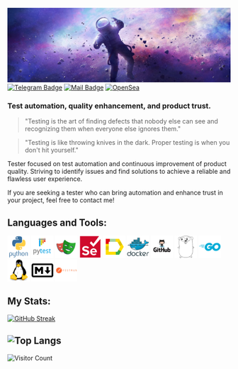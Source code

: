 [![Alexey's GitHub Banner](./assets/1500x500.jpg)]()
[![Telegram Badge](https://img.shields.io/badge/Telegram-2CA5E0?style=for-the-badge&logo=telegram&logoColor=white )](https://t.me/Alexey_Zhikharev)
[![Mail Badge](https://img.shields.io/badge/Gmail-D14836?style=for-the-badge&logo=gmail&logoColor=white)](https://waltafunk@gmail.com)
[![OpenSea](https://img.shields.io/badge/OpenSea-%232081E2.svg?style=for-the-badge&logo=opensea&logoColor=white)](https://opensea.io/WaltaFunk)

### Test automation, quality enhancement, and product trust.

> "Testing is the art of finding defects that nobody else can see and recognizing them when everyone else ignores them."

> "Testing is like throwing knives in the dark. Proper testing is when you don't hit yourself."

Tester focused on test automation and continuous improvement of product quality. Striving to identify issues and find solutions to achieve a reliable and flawless user experience.

If you are seeking a tester who can bring automation and enhance trust in your project, feel free to contact me!

[//]: # (## My CV:)

[//]: # ([Link to my CV]&#40;https://resume.io/r/WC2jMOmYm&#41;)

[//]: # ()
[//]: # ([PDF]&#40;./assets/cv.pdf&#41;)
## Languages and Tools:
<div>
    
  [<img src="icons/python/python-original-wordmark.svg" alt="Python" width="50" height="50">](https://www.python.org/)
  [<img src="icons/pytest/pytest-original-wordmark.svg" alt="Pytest" width="50" height="50">](https://docs.pytest.org/en/stable/index.html)
  [<img src="icons/playwright/playwright-original.svg" alt="Playwright" width="50" height="50">](https://playwright.dev/python/)
  [<img src="icons/selenium/selenium-original.svg" alt="Selenium" width="50" height="50">](https://www.selenium.dev/)
  [<img src="icons/allure/Allure_Report.svg" alt="Allure-Report" width="50" height="50">](https://allurereport.org/)
  [<img src="icons/docker/docker-original-wordmark.svg" alt="Docker" width="50" height="50">](https://www.docker.com/)
  [<img src="icons/github/ad574c14aa17a899fd3abbf3cbbec62f.png" alt="GitHub" width="50" height="50">](https://github.com/)
  [<img src="icons/Go/go-line.svg" alt="Go-line" width="50" height="50">](https://go.dev/)
  [<img src="icons/Go/go-original-wordmark.svg" alt="Go-line" width="50" height="50">](https://go.dev/)
  [<img src="icons/linux/linux-original.svg" alt="Linux" width="50" height="50">](https://ubuntu.com/)
  [<img src="icons/markdown/markdown-original.svg" alt="Markdown" width="50" height="50">](https://www.markdownguide.org/basic-syntax/)
  [<img src="icons/postman/postman-original-wordmark.svg" alt="Postman" width="50" height="50">](https://www.postman.com/)

</div>

<!-- ![](https://img.shields.io/badge/Python-14354C?style=for-the-badge&logo=python&logoColor=white)
![](https://img.shields.io/badge/PostgreSQL-316192?style=for-the-badge&logo=postgresql&logoColor=white)
![Docker](https://img.shields.io/badge/docker-%230db7ed.svg?style=for-the-badge&logo=docker&logoColor=white)
![Selenium](https://img.shields.io/badge/-selenium-%43B02A?style=for-the-badge&logo=selenium&logoColor=white)
![Selene](https://img.shields.io/badge/Selene-%43B02A?style=for-the-badge&logo=selene&logoColor=white)
![Jupyter Notebook](https://img.shields.io/badge/Playwright-%23FA0F00.svg?style=for-the-badge&logo=playwright&logoColor=green)
![Git](https://img.shields.io/badge/git-%23F05033.svg?style=for-the-badge&logo=git&logoColor=white)
![Header](https://img.shields.io/badge/DevTools-090909?style=for-the-badge&logo=googlechrome&logoColor=2674f2)
![Jupyter Notebook](https://img.shields.io/badge/jupyter-%23FA0F00.svg?style=for-the-badge&logo=jupyter&logoColor=white)
![HTML5](https://img.shields.io/badge/html5-%23E34F26.svg?style=for-the-badge&logo=html5&logoColor=white)
![CSS3](https://img.shields.io/badge/css3-%231572B6.svg?style=for-the-badge&logo=css3&logoColor=white)
![Markdown](https://img.shields.io/badge/markdown-%23000000.svg?style=for-the-badge&logo=markdown&logoColor=white)
![Golang](https://img.shields.io/badge/golang-%23000000.svg?style=for-the-badge&logo=golang&logoColor=blue) -->
<!--![](https://img.shields.io/badge/gradle-02303A?style=for-the-badge&logo=gradle&logoColor=white) -->
<!--![Kotlin](https://img.shields.io/badge/kotlin-%237F52FF.svg?style=for-the-badge&logo=kotlin&logoColor=white) -->


<!-- ## 💻 IDE:


![](https://img.shields.io/badge/IntelliJ_IDEA-000000.svg?style=for-the-badge&logo=intellij-idea&logoColor=red)
![](https://img.shields.io/badge/PyCharm-000000.svg?&style=for-the-badge&logo=PyCharm&logoColor=green)
![](https://img.shields.io/badge/Visual%20Studio%20Code-000000.svg?style=for-the-badge&logo=visual-studio-code&logoColor=blue)
![](https://img.shields.io/badge/Golang-000000.svg?style=for-the-badge&logo=golang&logoColor=blue) -->

## My Stats:
[![GitHub Streak](https://streak-stats.demolab.com/?user=ZhikharevAl&theme=shadow-purple)](https://git.io/streak-stats)

## ![Top Langs](https://github-readme-stats.vercel.app/api/top-langs/?username=ZhikharevAl&layout=compact&bg_color=000000&text_color=FFFFFF)



![Visitor Count](https://visitor-badge.laobi.icu/badge?page_id=ZhikharevAL&style=flat&color=red)



